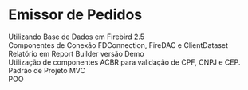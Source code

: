 # Emissor de Pedidos
Utilizando Base de Dados em Firebird 2.5
<br /> Componentes de Conexão FDConnection, FireDAC e ClientDataset
<br /> Relatório em Report Builder versão Demo
<br /> Utilização de componentes ACBR para validação de CPF, CNPJ e CEP.
<br /> Padrão de Projeto MVC
<br /> POO
